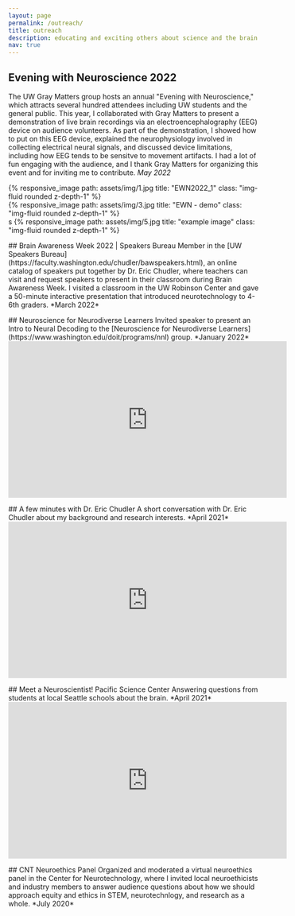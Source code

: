 ```yaml
---
layout: page
permalink: /outreach/
title: outreach
description: educating and exciting others about science and the brain
nav: true
---
```

## Evening with Neuroscience 2022
The UW Gray Matters group hosts an annual "Evening with Neuroscience," which attracts several hundred attendees including UW students and the general public. This year, I collaborated with Gray Matters to present a demonstration of live brain recordings via an electroencephalography (EEG) device on audience volunteers. As part of the demonstration, I showed how to put on this EEG device, explained the neurophysiology involved in collecting electrical neural signals, and discussed device limitations, including how EEG tends to be sensitve to movement artifacts. I had a lot of fun engaging with the audience, and I thank Gray Matters for organizing this event and for inviting me to contribute. 
*May 2022*

<div class="row">
    <div class="col-sm mt-3 mt-md-0">
        {% responsive_image path: assets/img/1.jpg title: "EWN2022_1" class: "img-fluid rounded z-depth-1" %}
    </div>
    <div class="col-sm mt-3 mt-md-0">
        {% responsive_image path: assets/img/3.jpg title: "EWN - demo" class: "img-fluid rounded z-depth-1" %}
    </div>
    <div class="col-sm mt-3 mt-md-0">s
        {% responsive_image path: assets/img/5.jpg title: "example image" class: "img-fluid rounded z-depth-1" %}
    </div>
</div>

<p></p>
## Brain Awareness Week 2022 | Speakers Bureau
Member in the [UW Speakers Bureau](https://faculty.washington.edu/chudler/bawspeakers.html), an online catalog of speakers put together by Dr. Eric Chudler, where teachers can visit and request speakers to present in their classroom during Brain Awareness Week. I visited a classroom in the UW Robinson Center and gave a 50-minute interactive presentation that introduced neurotechnology to 4-6th graders.  
*March 2022*

<p></p>
## Neuroscience for Neurodiverse Learners
Invited speaker to present an Intro to Neural Decoding to the [Neuroscience for Neurodiverse Learners](https://www.washington.edu/doit/programs/nnl) group.  
*January 2022*

<iframe width="560" height="315" 
src="https://www.youtube.com/embed/Y204-ZamVqI" 
frameborder="0" 
allow="accelerometer; autoplay; clipboard-write; encrypted-media; gyroscope; picture-in-picture" allowfullscreen=""></iframe>

<p></p>
## A few minutes with Dr. Eric Chudler
A short conversation with Dr. Eric Chudler about my background and research interests.  
*April 2021*

<iframe width="560" height="315" 
src="https://www.youtube.com/embed/ddBwW74bv6w" 
frameborder="0" 
allow="accelerometer; autoplay; clipboard-write; encrypted-media; gyroscope; picture-in-picture" allowfullscreen></iframe>

<p></p>
## Meet a Neuroscientist! Pacific Science Center
Answering questions from students at local Seattle schools about the brain.  
*April 2021*

<iframe width="560" height="315" 
src="https://www.youtube.com/embed/7WwiESwbw_8" 
frameborder="0" 
allow="accelerometer; autoplay; clipboard-write; encrypted-media; gyroscope; picture-in-picture" allowfullscreen></iframe>


<p></p>
## CNT Neuroethics Panel
Organized and moderated a virtual neuroethics panel in the Center for Neurotechnology, where I invited local neuroethicists and industry members to answer audience questions about how we should approach equity and ethics in STEM, neurotechnlogy, and research as a whole.   
*July 2020*